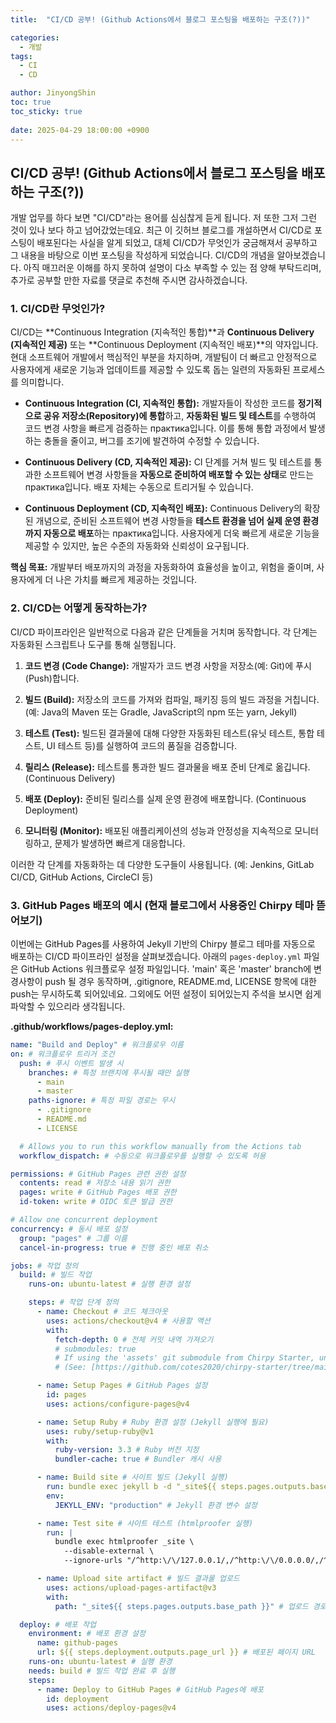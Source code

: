 ```yaml
---
title:  "CI/CD 공부! (Github Actions에서 블로그 포스팅을 배포하는 구조(?))"

categories:
  - 개발
tags:
  - CI
  - CD

author: JinyongShin
toc: true
toc_sticky: true
 
date: 2025-04-29 18:00:00 +0900
---
```

## CI/CD 공부! (Github Actions에서 블로그 포스팅을 배포하는 구조(?))

개발 업무를 하다 보면 "CI/CD"라는 용어를 심심찮게 듣게 됩니다. 저 또한 그저 그런 것이 있나 보다 하고 넘어갔었는데요. 최근 이 깃허브 블로그를 개설하면서 CI/CD로 포스팅이 배포된다는 사실을 알게 되었고, 대체 CI/CD가 무엇인가 궁금해져서 공부하고 그 내용을 바탕으로 이번 포스팅을 작성하게 되었습니다. CI/CD의 개념을 알아보겠습니다. 아직 매끄러운 이해를 하지 못하여 설명이 다소 부족할 수 있는 점 양해 부탁드리며, 추가로 공부할 만한 자료를 댓글로 추천해 주시면 감사하겠습니다.

### 1. CI/CD란 무엇인가?

CI/CD는 **Continuous Integration (지속적인 통합)**과 **Continuous Delivery (지속적인 제공)** 또는 **Continuous Deployment (지속적인 배포)**의 약자입니다. 현대 소프트웨어 개발에서 핵심적인 부분을 차지하며, 개발팀이 더 빠르고 안정적으로 사용자에게 새로운 기능과 업데이트를 제공할 수 있도록 돕는 일련의 자동화된 프로세스를 의미합니다.

* **Continuous Integration (CI, 지속적인 통합):** 개발자들이 작성한 코드를 **정기적으로 공유 저장소(Repository)에 통합**하고, **자동화된 빌드 및 테스트**를 수행하여 코드 변경 사항을 빠르게 검증하는 практика입니다. 이를 통해 통합 과정에서 발생하는 충돌을 줄이고, 버그를 조기에 발견하여 수정할 수 있습니다.

* **Continuous Delivery (CD, 지속적인 제공):** CI 단계를 거쳐 빌드 및 테스트를 통과한 소프트웨어 변경 사항들을 **자동으로 준비하여 배포할 수 있는 상태**로 만드는 практика입니다. 배포 자체는 수동으로 트리거될 수 있습니다.

* **Continuous Deployment (CD, 지속적인 배포):** Continuous Delivery의 확장된 개념으로, 준비된 소프트웨어 변경 사항들을 **테스트 환경을 넘어 실제 운영 환경까지 자동으로 배포**하는 практика입니다. 사용자에게 더욱 빠르게 새로운 기능을 제공할 수 있지만, 높은 수준의 자동화와 신뢰성이 요구됩니다.

**핵심 목표:** 개발부터 배포까지의 과정을 자동화하여 효율성을 높이고, 위험을 줄이며, 사용자에게 더 나은 가치를 빠르게 제공하는 것입니다.

### 2. CI/CD는 어떻게 동작하는가?

CI/CD 파이프라인은 일반적으로 다음과 같은 단계들을 거치며 동작합니다. 각 단계는 자동화된 스크립트나 도구를 통해 실행됩니다.

1.  **코드 변경 (Code Change):** 개발자가 코드 변경 사항을 저장소(예: Git)에 푸시(Push)합니다.

2.  **빌드 (Build):** 저장소의 코드를 가져와 컴파일, 패키징 등의 빌드 과정을 거칩니다. (예: Java의 Maven 또는 Gradle, JavaScript의 npm 또는 yarn, Jekyll)

3.  **테스트 (Test):** 빌드된 결과물에 대해 다양한 자동화된 테스트(유닛 테스트, 통합 테스트, UI 테스트 등)를 실행하여 코드의 품질을 검증합니다.

4.  **릴리스 (Release):** 테스트를 통과한 빌드 결과물을 배포 준비 단계로 옮깁니다. (Continuous Delivery)

5.  **배포 (Deploy):** 준비된 릴리스를 실제 운영 환경에 배포합니다. (Continuous Deployment)

6.  **모니터링 (Monitor):** 배포된 애플리케이션의 성능과 안정성을 지속적으로 모니터링하고, 문제가 발생하면 빠르게 대응합니다.

이러한 각 단계를 자동화하는 데 다양한 도구들이 사용됩니다. (예: Jenkins, GitLab CI/CD, GitHub Actions, CircleCI 등)

### 3. GitHub Pages 배포의 예시 (현재 블로그에서 사용중인 Chirpy 테마 뜯어보기)

이번에는 GitHub Pages를 사용하여 Jekyll 기반의 Chirpy 블로그 테마를 자동으로 배포하는 CI/CD 파이프라인 설정을 살펴보겠습니다. 아래의 `pages-deploy.yml` 파일은 GitHub Actions 워크플로우 설정 파일입니다. 'main' 혹은 'master' branch에 변경사항이 push 될 경우 동작하며, .gitignore, README.md, LICENSE 항목에 대한 push는 무시하도록 되어있네요. 그외에도 어떤 설정이 되어있는지 주석을 보시면 쉽게 파악할 수 있으리라 생각됩니다.

**.github/workflows/pages-deploy.yml:**

```yaml
name: "Build and Deploy" # 워크플로우 이름
on: # 워크플로우 트리거 조건
  push: # 푸시 이벤트 발생 시
    branches: # 특정 브랜치에 푸시될 때만 실행
      - main
      - master
    paths-ignore: # 특정 파일 경로는 무시
      - .gitignore
      - README.md
      - LICENSE

  # Allows you to run this workflow manually from the Actions tab
  workflow_dispatch: # 수동으로 워크플로우를 실행할 수 있도록 허용

permissions: # GitHub Pages 관련 권한 설정
  contents: read # 저장소 내용 읽기 권한
  pages: write # GitHub Pages 배포 권한
  id-token: write # OIDC 토큰 발급 권한

# Allow one concurrent deployment
concurrency: # 동시 배포 설정
  group: "pages" # 그룹 이름
  cancel-in-progress: true # 진행 중인 배포 취소

jobs: # 작업 정의
  build: # 빌드 작업
    runs-on: ubuntu-latest # 실행 환경 설정

    steps: # 작업 단계 정의
      - name: Checkout # 코드 체크아웃
        uses: actions/checkout@v4 # 사용할 액션
        with:
          fetch-depth: 0 # 전체 커밋 내역 가져오기
          # submodules: true
          # If using the 'assets' git submodule from Chirpy Starter, uncomment above
          # (See: [https://github.com/cotes2020/chirpy-starter/tree/main/assets](https://github.com/cotes2020/chirpy-starter/tree/main/assets))

      - name: Setup Pages # GitHub Pages 설정
        id: pages
        uses: actions/configure-pages@v4

      - name: Setup Ruby # Ruby 환경 설정 (Jekyll 실행에 필요)
        uses: ruby/setup-ruby@v1
        with:
          ruby-version: 3.3 # Ruby 버전 지정
          bundler-cache: true # Bundler 캐시 사용

      - name: Build site # 사이트 빌드 (Jekyll 실행)
        run: bundle exec jekyll b -d "_site${{ steps.pages.outputs.base_path }}" # 빌드 명령어
        env:
          JEKYLL_ENV: "production" # Jekyll 환경 변수 설정

      - name: Test site # 사이트 테스트 (htmlproofer 실행)
        run: |
          bundle exec htmlproofer _site \
            --disable-external \
            --ignore-urls "/^http:\/\/127.0.0.1/,/^http:\/\/0.0.0.0/,/^http:\/\/localhost/"

      - name: Upload site artifact # 빌드 결과물 업로드
        uses: actions/upload-pages-artifact@v3
        with:
          path: "_site${{ steps.pages.outputs.base_path }}" # 업로드 경로

  deploy: # 배포 작업
    environment: # 배포 환경 설정
      name: github-pages
      url: ${{ steps.deployment.outputs.page_url }} # 배포된 페이지 URL
    runs-on: ubuntu-latest # 실행 환경
    needs: build # 빌드 작업 완료 후 실행
    steps:
      - name: Deploy to GitHub Pages # GitHub Pages에 배포
        id: deployment
        uses: actions/deploy-pages@v4
```
